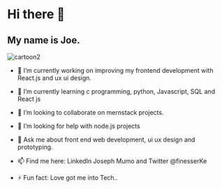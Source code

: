<h1>Hi there 👋</h1>
 
<h2>My name is Joe.</h2>
 
![cartoon2](https://user-images.githubusercontent.com/51504499/195087984-f8620dff-675e-4519-b288-9a872abe924e.png)

- 🔭 I’m currently working on improving my frontend development with React.js and ux ui design.

- 🌱 I’m currently learning c programming, python, Javascript, SQL and React js
 
- 👯 I’m looking to collaborate on mernstack projects.

- 🤔 I’m looking for help with node.js projects

- 💬 Ask me about front end web development, ui ux design and prototyping.

- 📫 Find me here: LinkedIn Joseph Mumo and Twitter @finesserKe

- ⚡ Fun fact: Love got me into Tech..
